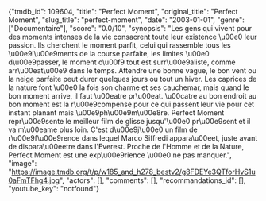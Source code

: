 {"tmdb_id": 109604, "title": "Perfect Moment", "original_title": "Perfect Moment", "slug_title": "perfect-moment", "date": "2003-01-01", "genre": ["Documentaire"], "score": "0.0/10", "synopsis": "Les gens qui vivent pour des moments intenses de la vie consacrent toute leur existence \u00e0 leur passion. Ils cherchent le moment parfit, celui qui rassemble tous les \u00e9l\u00e9ments de la course parfaite, les limites \u00e0 d\u00e9passer, le moment o\u00f9 tout est surr\u00e9aliste, comme arr\u00eat\u00e9 dans le temps. Attendre une bonne vague, le bon vent ou la neige parfaite peut durer quelques jours ou tout un hiver. Les caprices de la nature font \u00e0 la fois son charme et ses cauchemar, mais quand le bon moment arrive, il faut \u00eatre pr\u00eat. \u00catre au bon endroit au bon moment est la r\u00e9compense pour ce qui passent leur vie pour cet instant planant mais \u00e9ph\u00e9m\u00e8re. Perfect Moment repr\u00e9sente le meilleur film de glisse jusqu'\u00e0 pr\u00e9sent et il va m\u00eame plus loin. C'est d\u00e9j\u00e0 un film de r\u00e9f\u00e9rence dans lequel Marco Siffredi appara\u00eet, juste avant de dispara\u00eetre dans l'Everest. Proche de l'Homme et de la Nature, Perfect Moment est une exp\u00e9rience \u00e0 ne pas manquer.", "image": "https://image.tmdb.org/t/p/w185_and_h278_bestv2/g8FDEYe3QTforHvS1u0aFmTFhg4.jpg", "actors": [], "comments": [], "recommandations_id": [], "youtube_key": "notfound"}